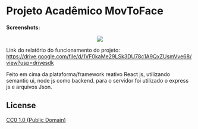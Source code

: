 # Projeto Acadêmico MovToFace

**Screenshots:**
<p align="center">
  <img src="https://i.ibb.co/cyxVsZG/image1.png">
  
</p>

Link do relatório do funcionamento do projeto: https://drive.google.com/file/d/1VF0kaMe29LSk3DU78c1A9QxZUsmVve68/view?usp=drivesdk

Feito em cima da plataforma/framework reativo React js, utilizando semantic ui, node js como backend. para o servidor foi utilizado o express js e arquivos Json.

## License

[CC0 1.0 (Public Domain)](LICENSE.md)
